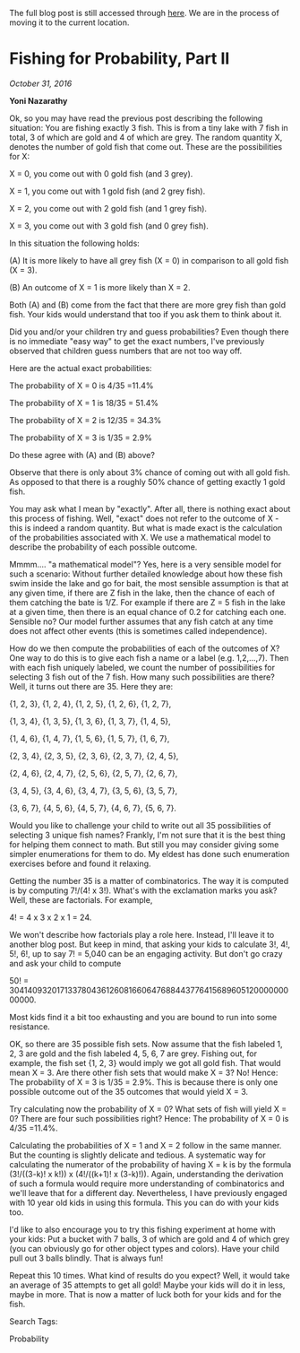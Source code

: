 The full blog post is still accessed through [here](https://www.1onepsilon.com/single-post/2016/10/31/Fishing-for-Probability-Part-II/). We are in the process of moving it to the current location.

# Fishing for Probability, Part II
*October 31, 2016*


**Yoni Nazarathy**

Ok, so you may have read the previous post describing the following situation: You are fishing exactly 3 fish. This is from a tiny lake with 7 fish in total, 3 of which are gold and 4 of which are grey. The random quantity X, denotes the number of gold fish that come out. These are the possibilities for X:

 

X = 0, you come out with 0 gold fish (and 3 grey). 

X = 1, you come out with 1 gold fish (and 2 grey fish).

X = 2, you come out with 2 gold fish (and 1 grey fish).

X = 3, you come out with 3 gold fish (and 0 grey fish).

 

In this situation the following holds:

 

(A) It is more likely to have all grey fish (X = 0) in comparison to all gold fish (X = 3).

 

(B) An outcome of X = 1 is more likely than X = 2.

 

Both (A) and (B) come from the fact that there are more grey fish than gold fish. Your kids would understand that too if you ask them to think about it.

 

Did you and/or your children try and guess probabilities? Even though there is no immediate "easy way" to get the exact numbers, I've previously observed that children guess numbers that are not too way off.

 

Here are the actual exact probabilities:

 

The probability of X = 0 is 4/35 =11.4%

The probability of X = 1 is 18/35 = 51.4%

The probability of X = 2 is 12/35 = 34.3%

The probability of X = 3 is 1/35 = 2.9% 

 

Do these agree with (A) and (B) above?

 

Observe that there is only about 3% chance of coming out with all gold fish. As opposed to that there is a roughly 50% chance of getting exactly 1 gold fish.

 

You may ask what I mean by "exactly". After all, there is nothing exact about this process of fishing. Well, "exact" does not refer to the outcome of X - this is indeed a random quantity. But what is made exact is the calculation of the probabilities associated with X. We use a mathematical model to describe the probability of each possible outcome.

 

Mmmm....  "a mathematical model"?  Yes, here is a very sensible model for such a scenario: Without further detailed knowledge about how these fish swim inside the lake and go for bait, the most sensible assumption is that at any given time, if there are Z fish in the lake, then the chance of each of them catching the bate is 1/Z. For example if there are Z = 5 fish in the lake at a given time, then there is an equal chance of 0.2 for catching each one. Sensible no? Our model further assumes that any fish catch at any time does not affect other events (this is sometimes called independence).


How do we then compute the probabilities of each of the outcomes of X? One way to do this is to give each fish a name or a label (e.g. 1,2,...,7). Then with each fish uniquely labeled, we count the number of possibilities for selecting 3 fish out of the 7 fish. How many such possibilities are there? Well, it turns out there are 35. Here they are: 

 {1, 2, 3}, {1, 2, 4}, {1, 2, 5}, {1, 2, 6}, {1, 2, 7},

 {1, 3, 4}, {1, 3, 5}, {1, 3, 6}, {1, 3, 7}, {1, 4, 5},

 {1, 4, 6}, {1, 4, 7}, {1, 5, 6}, {1, 5, 7}, {1, 6, 7},

  {2, 3, 4}, {2, 3, 5}, {2, 3, 6}, {2, 3, 7}, {2, 4, 5},

  {2, 4, 6}, {2, 4, 7}, {2, 5, 6}, {2, 5, 7}, {2, 6, 7},

 {3, 4, 5}, {3, 4, 6}, {3, 4, 7}, {3, 5, 6}, {3, 5, 7},

{3, 6, 7}, {4, 5, 6}, {4, 5, 7}, {4, 6, 7}, {5, 6, 7}.

 

Would you like to challenge your child to write out all 35 possibilities of selecting 3 unique fish names? Frankly, I'm not sure that it is the best thing for helping them connect to math. But still you may consider giving some simpler enumerations for them to do. My eldest has done such enumeration exercises before and found it relaxing.

 

Getting the number 35 is a matter of combinatorics. The way it is computed is by computing 7!/(4! x 3!). What's with the exclamation marks you ask? Well, these are factorials. For example,

 

4! = 4 x 3 x 2 x 1 = 24.

 

We won't describe how factorials play a role here. Instead, I'll leave it to another blog post. But keep in mind, that asking your kids to calculate 3!, 4!, 5!, 6!, up to say 7! = 5,040 can be an engaging activity. But don't go crazy and ask your child to compute 

 

50! = 30414093201713378043612608166064768844377641568960512000000000000.

 

Most kids find it a bit too exhausting and you are bound to run into some resistance.

 

OK, so there are 35 possible fish sets. Now assume that the fish labeled 1, 2, 3 are gold and the fish labeled 4, 5, 6, 7 are grey. Fishing out, for example, the fish set {1, 2, 3} would imply we got all gold fish. That would mean X = 3. Are there other fish sets that would make X = 3? No! Hence:  The probability of X = 3 is 1/35 = 2.9%. This is because there is only one possible outcome out of the 35 outcomes that would yield X = 3.

 

Try calculating now the probability of X = 0? What sets of fish will yield X = 0? There are four such possibilities right? Hence: The probability of X = 0 is 4/35 =11.4%.

 

Calculating the probabilities of X = 1 and X = 2 follow in the same manner. But the counting is slightly delicate and tedious. A systematic way for calculating the numerator of the probability of having X = k is by the formula (3!/((3-k)! x k!)) x (4!/((k+1)! x (3-k)!)). Again, understanding the derivation of such a formula would require more understanding of combinatorics and we'll leave that for a different day. Nevertheless, I have previously engaged with 10 year old kids in using this formula. This you can do with your kids too.

 

I'd like to also encourage you to try this fishing experiment at home with your kids: Put a bucket with 7 balls, 3 of which are gold and 4 of which grey (you can obviously go for other object types and colors). Have your child pull out 3 balls blindly. That is always fun!

 

Repeat this 10 times. What kind of results do you expect? Well, it would take an average of 35 attempts to get all gold! Maybe your kids will do it in less, maybe in more. That is now a matter of luck both for your kids and for the fish.

 

 

Search Tags:

Probability


